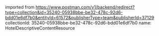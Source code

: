 imported from https://www.postman.com/v1/backend/redirect?type=collection&id=35240-05938bbe-be32-478c-92d6-bdd01e6df7b0&entityId=61572&publisherType=team&publisherId=37129
collectionId: 35240-05938bbe-be32-478c-92d6-bdd01e6df7b0
name: HotelDescriptiveContentResource